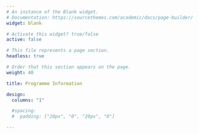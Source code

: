 ```yaml
---
# An instance of the Blank widget.
# Documentation: https://sourcethemes.com/academic/docs/page-builder/
widget: blank

# Activate this widget? true/false
active: false

# This file represents a page section.
headless: true

# Order that this section appears on the page.
weight: 40

title: Programme Information

design:
  columns: "1"

  #spacing:
  #  padding: ["20px", "0", "20px", "0"]

---
```

